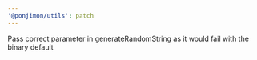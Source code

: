 ```yaml
---
'@ponjimon/utils': patch
---
```


Pass correct parameter in generateRandomString as it would fail with the binary default
